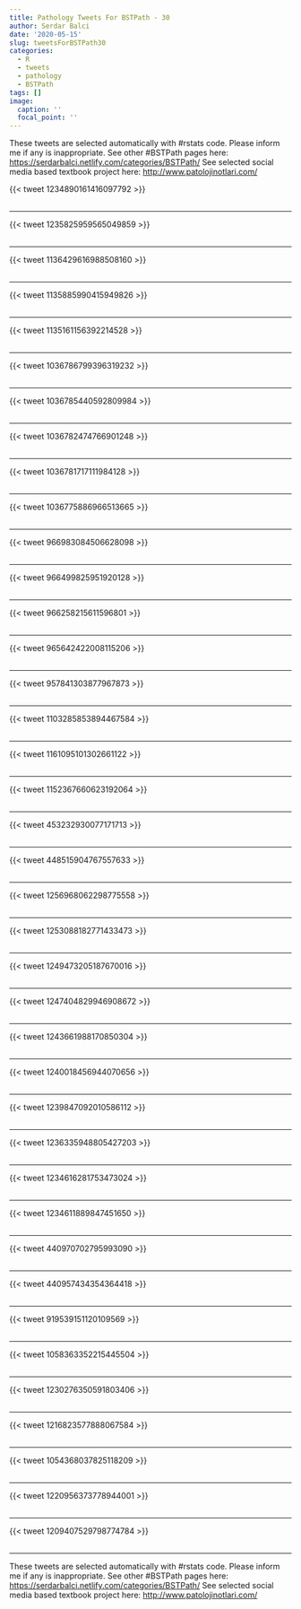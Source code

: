 ```yaml
---
title: Pathology Tweets For BSTPath - 30
author: Serdar Balci
date: '2020-05-15'
slug: tweetsForBSTPath30
categories:
  - R
  - tweets
  - pathology
  - BSTPath
tags: []
image:
  caption: ''
  focal_point: ''
---
```



These tweets are selected automatically with #rstats code. Please inform me if any is inappropriate.
See other #BSTPath pages here: https://serdarbalci.netlify.com/categories/BSTPath/ 
See selected social media based textbook project here: http://www.patolojinotlari.com/

{{< tweet 1234890161416097792 >}}
<br>
<br>
<hr>
{{< tweet 1235825959565049859 >}}
<br>
<br>
<hr>
{{< tweet 1136429616988508160 >}}
<br>
<br>
<hr>
{{< tweet 1135885990415949826 >}}
<br>
<br>
<hr>
{{< tweet 1135161156392214528 >}}
<br>
<br>
<hr>
{{< tweet 1036786799396319232 >}}
<br>
<br>
<hr>
{{< tweet 1036785440592809984 >}}
<br>
<br>
<hr>
{{< tweet 1036782474766901248 >}}
<br>
<br>
<hr>
{{< tweet 1036781717111984128 >}}
<br>
<br>
<hr>
{{< tweet 1036775886966513665 >}}
<br>
<br>
<hr>
{{< tweet 966983084506628098 >}}
<br>
<br>
<hr>
{{< tweet 966499825951920128 >}}
<br>
<br>
<hr>
{{< tweet 966258215611596801 >}}
<br>
<br>
<hr>
{{< tweet 965642422008115206 >}}
<br>
<br>
<hr>
{{< tweet 957841303877967873 >}}
<br>
<br>
<hr>
{{< tweet 1103285853894467584 >}}
<br>
<br>
<hr>
{{< tweet 1161095101302661122 >}}
<br>
<br>
<hr>
{{< tweet 1152367660623192064 >}}
<br>
<br>
<hr>
{{< tweet 453232930077171713 >}}
<br>
<br>
<hr>
{{< tweet 448515904767557633 >}}
<br>
<br>
<hr>
{{< tweet 1256968062298775558 >}}
<br>
<br>
<hr>
{{< tweet 1253088182771433473 >}}
<br>
<br>
<hr>
{{< tweet 1249473205187670016 >}}
<br>
<br>
<hr>
{{< tweet 1247404829946908672 >}}
<br>
<br>
<hr>
{{< tweet 1243661988170850304 >}}
<br>
<br>
<hr>
{{< tweet 1240018456944070656 >}}
<br>
<br>
<hr>
{{< tweet 1239847092010586112 >}}
<br>
<br>
<hr>
{{< tweet 1236335948805427203 >}}
<br>
<br>
<hr>
{{< tweet 1234616281753473024 >}}
<br>
<br>
<hr>
{{< tweet 1234611889847451650 >}}
<br>
<br>
<hr>
{{< tweet 440970702795993090 >}}
<br>
<br>
<hr>
{{< tweet 440957434354364418 >}}
<br>
<br>
<hr>
{{< tweet 919539151120109569 >}}
<br>
<br>
<hr>
{{< tweet 1058363352215445504 >}}
<br>
<br>
<hr>
{{< tweet 1230276350591803406 >}}
<br>
<br>
<hr>
{{< tweet 1216823577888067584 >}}
<br>
<br>
<hr>
{{< tweet 1054368037825118209 >}}
<br>
<br>
<hr>
{{< tweet 1220956373778944001 >}}
<br>
<br>
<hr>
{{< tweet 1209407529798774784 >}}
<br>
<br>
<hr>


These tweets are selected automatically with #rstats code. Please inform me if any is inappropriate.
See other #BSTPath pages here: https://serdarbalci.netlify.com/categories/BSTPath/ 
See selected social media based textbook project here: http://www.patolojinotlari.com/
